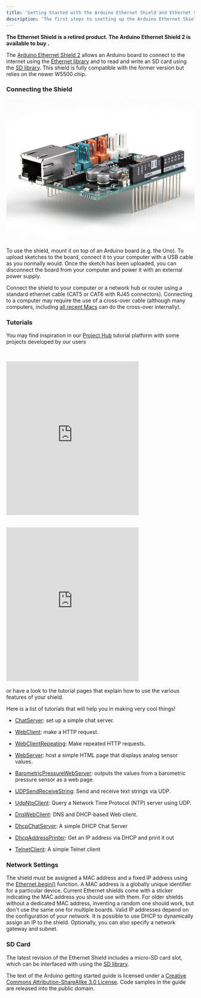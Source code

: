 ```yaml
---
title: 'Getting Started with the Arduino Ethernet Shield and Ethernet Shield 2'
description: 'The first steps to ssetting up the Arduino Ethernet Shield and Ethernet Shield 2'
---
```


**The Ethernet Shield is a retired product. The Arduino Ethernet Shield 2 is available to buy .**

The [Arduino Ethernet Shield 2](/en/Main/ArduinoEthernetShield) allows an Arduino board to connect to the internet using the [Ethernet library](/en/Reference/Ethernet) and to read and write an SD card using the [SD library](/en/Reference/SD). This shield is fully compatible with the former version but relies on the newer W5500 chip.

### Connecting the Shield

![](./assets/A000024-Arduino-Eth-Shield-2-3tri.jpg)

To use the shield, mount it on top of an Arduino board (e.g. the Uno). To upload sketches to the board, connect it to your computer with a USB cable as you normally would. Once the sketch has been uploaded, you can disconnect the board from your computer and power it with an external power supply.

Connect the shield to your computer or a network hub or router using a standard ethernet cable (CAT5 or CAT6 with RJ45 connectors). Connecting to a computer may require the use of a cross-over cable (although many computers, including [all recent Macs](http://support.apple.com/kb/HT2274) can do the cross-over internally).

### Tutorials

You may find inspiration in our [Project Hub](https://create.arduino.cc/projecthub/products/arduino-ethernet-shield-2) tutorial platform with some projects developed by our users

<iframe frameborder='0' height='410' scrolling='no' src='https://create.arduino.cc/projecthub/thomas_sxt/automated-garden-77bee8/embed?use_route=project' width='354' style='margin-top:30px; margin-right:20px'></iframe><iframe frameborder='0' height='410' scrolling='no' src='https://create.arduino.cc/projecthub/ThereIsNoTry/water-leakage-detector-and-valve-control-f45048/embed?use_route=project' width='354' style='margin-top:30px'></iframe>

or have a look to the tutorial pages that explain how to use the various features of your shield.

Here is a list of tutorials that will help you in making very cool things!

- [ChatServer](/en/Tutorial/LibraryExamples/ChatServer): set up a simple chat server.

- [WebClient](/en/Tutorial/LibraryExamples/WebClient): make a HTTP request.

- [WebClientRepeating](/en/Tutorial/LibraryExamples/WebClientRepeating): Make repeated HTTP requests.

- [WebServer](/en/Tutorial/LibraryExamples/WebServer): host a simple HTML page that displays analog sensor values.

- [BarometricPressureWebServer](/en/Tutorial/LibraryExamples/BarometricPressureWebServer): outputs the values from a barometric pressure sensor as a web page.

- [UDPSendReceiveString](/en/Tutorial/LibraryExamples/UDPSendReceiveString): Send and receive text strings via UDP.

- [UdpNtpClient](/en/Tutorial/LibraryExamples/UdpNtpClient): Query a Network Time Protocol (NTP) server using UDP.

- [DnsWebClient](/en/Tutorial/DnsWebClient): DNS and DHCP-based Web client.

- [DhcpChatServer](/en/Tutorial/LibraryExamples/DhcpChatServer): A simple DHCP Chat Server

- [DhcpAddressPrinter](/en/Tutorial/LibraryExamples/DhcpAddressPrinter): Get an IP address via DHCP and print it out

- [TelnetClient](/en/Tutorial/LibraryExamples/TelnetClient): A simple Telnet client

### Network Settings

The shield must be assigned a MAC address and a fixed IP address using the [Ethernet.begin()](/en/Reference/EthernetBegin) function. A MAC address is a globally unique identifier for a particular device. Current Ethernet shields come with a sticker indicating the MAC address you should use with them. For older shields without a dedicated MAC address, inventing a random one should work, but don't use the same one for multiple boards. Valid IP addresses depend on the configuration of your network. It is possible to use DHCP to dynamically assign an IP to the shield. Optionally, you can also specify a network gateway and subnet.

### SD Card

The latest revision of the Ethernet Shield includes a micro-SD card slot, which can be interfaced with using the [SD library](/en/Reference/SD).

The text of the Arduino getting started guide is licensed under a
[Creative Commons Attribution-ShareAlike 3.0 License](http://creativecommons.org/licenses/by-sa/3.0/). Code samples in the guide are released into the public domain.
